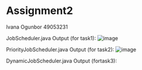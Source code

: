 # Assignment2
Ivana Ogunbor 49053231

JobScheduler.java Output (for task1):
![image](https://github.com/user-attachments/assets/d86c16b9-a901-484f-810e-d1bf936418eb)

PriorityJobScheduler.java Output (for task2):
![image](https://github.com/user-attachments/assets/3cdcba10-a6a8-4c3d-b5a1-aac56554bec2)


DynamicJobScheduler.java Output (fortask3):
